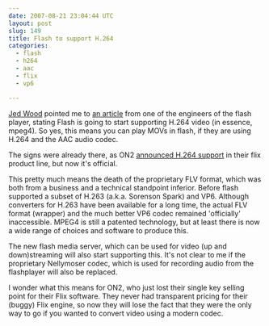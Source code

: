```yaml
---
date: 2007-08-21 23:04:44 UTC
layout: post
slug: 149
title: Flash to support H.264
categories:
  - flash
  - h264
  - aac
  - flix
  - vp6

---
```

<p><a href="http://usableflash.com/portfolio/">Jed Wood</a> pointed me to <a href="http://www.kaourantin.net/2007/08/what-just-happened-to-video-on-web_20.html">an article</a> from one of the engineers of the flash player, stating Flash is going to start supporting H.264 video (in essence, mpeg4). So yes, this means you can play MOVs in flash, if they are using H.264 and the AAC audio codec.</p>

<p>The signs were already there, as ON2 <a href="http://www.on2.com/company/news-room/press-releases/?id=411">announced H.264 support</a> in their flix product line, but now it's official.</p>

<p>This pretty much means the death of the proprietary FLV format, which was both from a business and a technical standpoint inferior. Before flash supported a subset of H.263 (a.k.a. Sorenson Spark) and VP6. Although converters for H.263 have been available for a long time, the actual FLV format (wrapper) and the much better VP6 codec remained 'officially' inaccessible. MPEG4 is still a patented technology, but at least there is now a wide range of choices and software to produce this.</p>

<p>The new flash media server, which can be used for video (up and down)streaming will also start supporting this. It's not clear to me if the proprietary Nellymoser codec, which is used for recording audio from the flashplayer will also be replaced.</p>

<p>I wonder what this means for ON2, who just lost their single key selling point for their Flix software. They never had transparent pricing for their (buggy) Flix engine, so now they will lose the fact that they were the only way to go if you wanted to convert video using a modern codec.</p>

